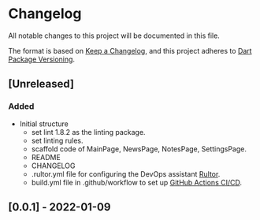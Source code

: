 # Changelog

All notable changes to this project will be documented in this file.

The format is based on [Keep a Changelog](https://keepachangelog.com/en/1.0.0/),
and this project adheres to [Dart Package Versioning](https://dart.dev/tools/pub/versioning).

## [Unreleased]

### Added

- Initial structure
  - set lint 1.8.2 as the linting package.
  - set linting rules.
  - scaffold code of MainPage, NewsPage, NotesPage, SettingsPage.
  - README
  - CHANGELOG
  - .rultor.yml file for configuring the DevOps assistant [Rultor](https://doc.rultor.com/).
  - build.yml file in .github/workflow to set up [GitHub Actions CI/CD](https://github.com/features/actions).

## [0.0.1] - 2022-01-09
